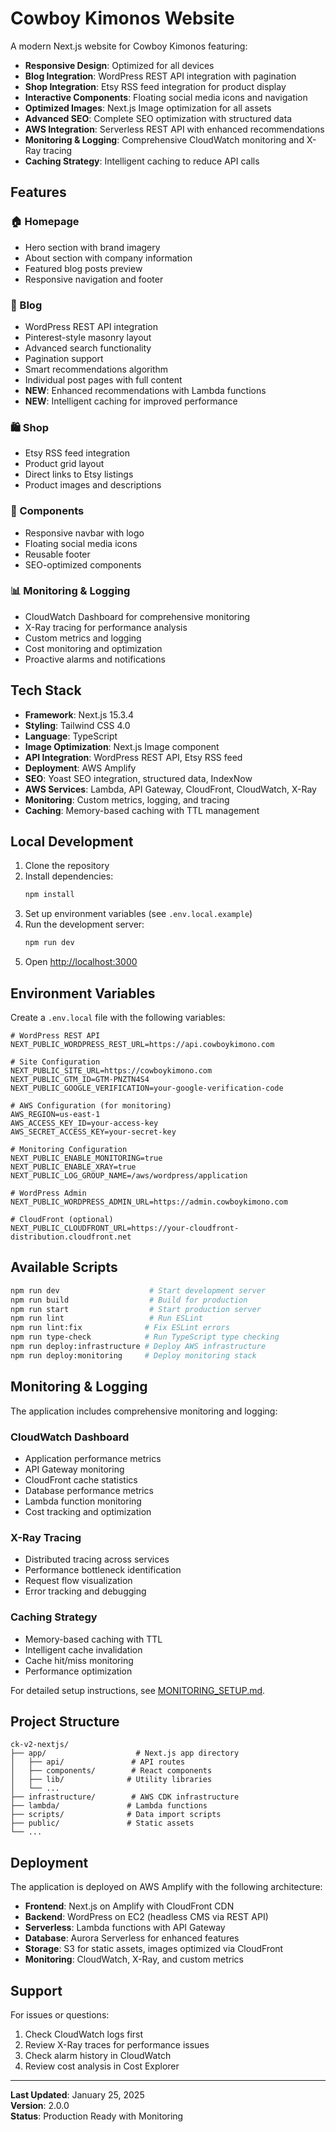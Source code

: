 # Cowboy Kimonos Website

A modern Next.js website for Cowboy Kimonos featuring:

- **Responsive Design**: Optimized for all devices
- **Blog Integration**: WordPress REST API integration with pagination
- **Shop Integration**: Etsy RSS feed integration for product display
- **Interactive Components**: Floating social media icons and navigation
- **Optimized Images**: Next.js Image optimization for all assets
- **Advanced SEO**: Complete SEO optimization with structured data
- **AWS Integration**: Serverless REST API with enhanced recommendations
- **Monitoring & Logging**: Comprehensive CloudWatch monitoring and X-Ray tracing
- **Caching Strategy**: Intelligent caching to reduce API calls

## Features

### 🏠 Homepage
- Hero section with brand imagery
- About section with company information
- Featured blog posts preview
- Responsive navigation and footer

### 📝 Blog
- WordPress REST API integration
- Pinterest-style masonry layout
- Advanced search functionality
- Pagination support
- Smart recommendations algorithm
- Individual post pages with full content
- **NEW**: Enhanced recommendations with Lambda functions
- **NEW**: Intelligent caching for improved performance

### 🛍️ Shop
- Etsy RSS feed integration
- Product grid layout
- Direct links to Etsy listings
- Product images and descriptions

### 📱 Components
- Responsive navbar with logo
- Floating social media icons
- Reusable footer
- SEO-optimized components

### 📊 Monitoring & Logging
- CloudWatch Dashboard for comprehensive monitoring
- X-Ray tracing for performance analysis
- Custom metrics and logging
- Cost monitoring and optimization
- Proactive alarms and notifications

## Tech Stack

- **Framework**: Next.js 15.3.4
- **Styling**: Tailwind CSS 4.0
- **Language**: TypeScript
- **Image Optimization**: Next.js Image component
- **API Integration**: WordPress REST API, Etsy RSS feed
- **Deployment**: AWS Amplify
- **SEO**: Yoast SEO integration, structured data, IndexNow
- **AWS Services**: Lambda, API Gateway, CloudFront, CloudWatch, X-Ray
- **Monitoring**: Custom metrics, logging, and tracing
- **Caching**: Memory-based caching with TTL management

## Local Development

1. Clone the repository
2. Install dependencies:
   ```bash
   npm install
   ```
3. Set up environment variables (see `.env.local.example`)
4. Run the development server:
   ```bash
   npm run dev
   ```
5. Open [http://localhost:3000](http://localhost:3000)

## Environment Variables

Create a `.env.local` file with the following variables:

```env
# WordPress REST API
NEXT_PUBLIC_WORDPRESS_REST_URL=https://api.cowboykimono.com

# Site Configuration
NEXT_PUBLIC_SITE_URL=https://cowboykimono.com
NEXT_PUBLIC_GTM_ID=GTM-PNZTN4S4
NEXT_PUBLIC_GOOGLE_VERIFICATION=your-google-verification-code

# AWS Configuration (for monitoring)
AWS_REGION=us-east-1
AWS_ACCESS_KEY_ID=your-access-key
AWS_SECRET_ACCESS_KEY=your-secret-key

# Monitoring Configuration
NEXT_PUBLIC_ENABLE_MONITORING=true
NEXT_PUBLIC_ENABLE_XRAY=true
NEXT_PUBLIC_LOG_GROUP_NAME=/aws/wordpress/application

# WordPress Admin
NEXT_PUBLIC_WORDPRESS_ADMIN_URL=https://admin.cowboykimono.com

# CloudFront (optional)
NEXT_PUBLIC_CLOUDFRONT_URL=https://your-cloudfront-distribution.cloudfront.net
```

## Available Scripts

```bash
npm run dev                    # Start development server
npm run build                  # Build for production
npm run start                  # Start production server
npm run lint                   # Run ESLint
npm run lint:fix              # Fix ESLint errors
npm run type-check            # Run TypeScript type checking
npm run deploy:infrastructure # Deploy AWS infrastructure
npm run deploy:monitoring     # Deploy monitoring stack
```

## Monitoring & Logging

The application includes comprehensive monitoring and logging:

### CloudWatch Dashboard
- Application performance metrics
- API Gateway monitoring
- CloudFront cache statistics
- Database performance metrics
- Lambda function monitoring
- Cost tracking and optimization

### X-Ray Tracing
- Distributed tracing across services
- Performance bottleneck identification
- Request flow visualization
- Error tracking and debugging

### Caching Strategy
- Memory-based caching with TTL
- Intelligent cache invalidation
- Cache hit/miss monitoring
- Performance optimization

For detailed setup instructions, see [MONITORING_SETUP.md](./MONITORING_SETUP.md).

## Project Structure

```
ck-v2-nextjs/
├── app/                    # Next.js app directory
│   ├── api/               # API routes
│   ├── components/        # React components
│   ├── lib/              # Utility libraries
│   └── ...
├── infrastructure/        # AWS CDK infrastructure
├── lambda/               # Lambda functions
├── scripts/              # Data import scripts
├── public/               # Static assets
└── ...
```

## Deployment

The application is deployed on AWS Amplify with the following architecture:

- **Frontend**: Next.js on Amplify with CloudFront CDN
- **Backend**: WordPress on EC2 (headless CMS via REST API)
- **Serverless**: Lambda functions with API Gateway
- **Database**: Aurora Serverless for enhanced features
- **Storage**: S3 for static assets, images optimized via CloudFront
- **Monitoring**: CloudWatch, X-Ray, and custom metrics

## Support

For issues or questions:
1. Check CloudWatch logs first
2. Review X-Ray traces for performance issues
3. Check alarm history in CloudWatch
4. Review cost analysis in Cost Explorer

---

**Last Updated**: January 25, 2025  
**Version**: 2.0.0  
**Status**: Production Ready with Monitoring
